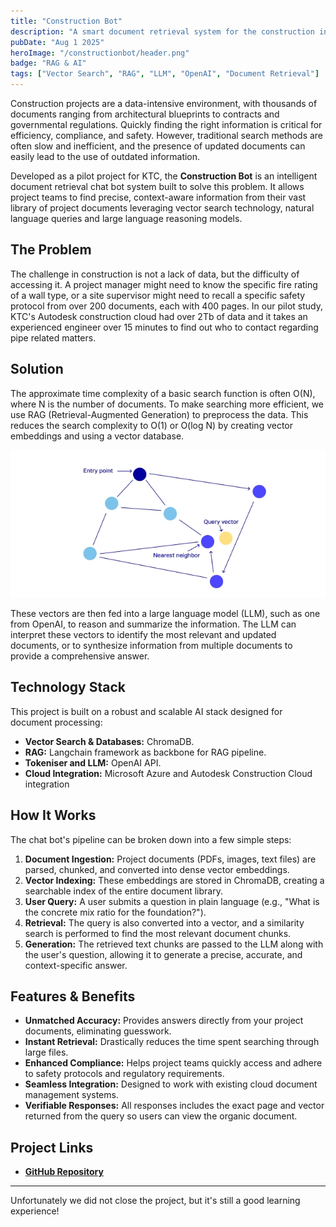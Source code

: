 ```yaml
---
title: "Construction Bot"
description: "A smart document retrieval system for the construction industry using Vector Search and RAG to provide instant, accurate answers from project documentation."
pubDate: "Aug 1 2025"
heroImage: "/constructionbot/header.png"
badge: "RAG & AI"
tags: ["Vector Search", "RAG", "LLM", "OpenAI", "Document Retrieval"]
---
```


Construction projects are a data-intensive environment, with thousands of documents ranging from architectural blueprints to contracts and governmental regulations. Quickly finding the right information is critical for efficiency, compliance, and safety. However, traditional search methods are often slow and inefficient, and the presence of updated documents can easily lead to the use of outdated information.

Developed as a pilot project for KTC, the **Construction Bot** is an intelligent document retrieval chat bot system built to solve this problem. It allows project teams to find precise, context-aware information from their vast library of project documents leveraging vector search technology, natural language queries and large language reasoning models.

## The Problem

The challenge in construction is not a lack of data, but the difficulty of accessing it. A project manager might need to know the specific fire rating of a wall type, or a site supervisor might need to recall a specific safety protocol from over 200 documents, each with 400 pages. In our pilot study, KTC's Autodesk construction cloud had over 2Tb of data and it takes an experienced engineer over 15 minutes to find out who to contact regarding pipe related matters.

## Solution

The approximate time complexity of a basic search function is often O(N), where N is the number of documents. To make searching more efficient, we use RAG (Retrieval-Augmented Generation) to preprocess the data. This reduces the search complexity to O(1) or O(log N) by creating vector embeddings and using a vector database.

![Vector Search](/constructionbot/vector.png)

These vectors are then fed into a large language model (LLM), such as one from OpenAI, to reason and summarize the information. The LLM can interpret these vectors to identify the most relevant and updated documents, or to synthesize information from multiple documents to provide a comprehensive answer.

## Technology Stack

This project is built on a robust and scalable AI stack designed for document processing:

-   **Vector Search & Databases:** ChromaDB.
-   **RAG:** Langchain framework as backbone for RAG pipeline.
-   **Tokeniser and LLM:** OpenAI API.
-   **Cloud Integration:** Microsoft Azure and Autodesk Construction Cloud integration

## How It Works

The chat bot's pipeline can be broken down into a few simple steps:

1.  **Document Ingestion:** Project documents (PDFs, images, text files) are parsed, chunked, and converted into dense vector embeddings.
2.  **Vector Indexing:** These embeddings are stored in ChromaDB, creating a searchable index of the entire document library.
3.  **User Query:** A user submits a question in plain language (e.g., "What is the concrete mix ratio for the foundation?").
4.  **Retrieval:** The query is also converted into a vector, and a similarity search is performed to find the most relevant document chunks.
5.  **Generation:** The retrieved text chunks are passed to the LLM along with the user's question, allowing it to generate a precise, accurate, and context-specific answer.

## Features & Benefits

-   **Unmatched Accuracy:** Provides answers directly from your project documents, eliminating guesswork.
-   **Instant Retrieval:** Drastically reduces the time spent searching through large files.
-   **Enhanced Compliance:** Helps project teams quickly access and adhere to safety protocols and regulatory requirements.
-   **Seamless Integration:** Designed to work with existing cloud document management systems.
-   **Verifiable Responses:** All responses includes the exact page and vector returned from the query so users can view the organic document. 

## Project Links

-   **[GitHub Repository](https://github.com/awpbash/Construction_Bot)**

---

Unfortunately we did not close the project, but it's still a good learning experience!